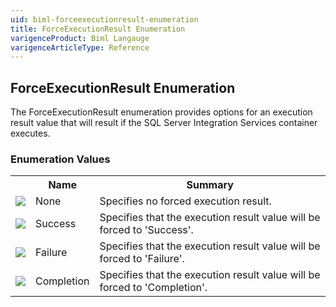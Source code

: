 ```yaml
---
uid: biml-forceexecutionresult-enumeration
title: ForceExecutionResult Enumeration
varigenceProduct: Biml Langauge
varigenceArticleType: Reference
---
```


## ForceExecutionResult Enumeration<div class="LanguageSummary"><div class ="SummaryItem">The ForceExecutionResult enumeration provides options for an execution result value that will result if the SQL Server Integration Services container executes.</div></div><div class="EnumValueGroup">### Enumeration Values<table id="EnumValue" class="MemberList"><tbody><tr><th class="MemberTypeIconColumnHeader">&nbsp;</th><th class="MemberNameColumnHeader">Name</th><th class="MemberSummaryColumnHeader">Summary</th></tr><tr class="cd0"><td align="center" class="MemberTypeIcon"><img src="enumValue.png"></img></td><td class="MemberName">None</td><td class="MemberSummary"><div class ="SummaryItem">Specifies no forced execution result.</div></td></tr><tr class="cd1"><td align="center" class="MemberTypeIcon"><img src="enumValue.png"></img></td><td class="MemberName">Success</td><td class="MemberSummary"><div class ="SummaryItem">Specifies that the execution result value will be forced to 'Success'.</div></td></tr><tr class="cd0"><td align="center" class="MemberTypeIcon"><img src="enumValue.png"></img></td><td class="MemberName">Failure</td><td class="MemberSummary"><div class ="SummaryItem">Specifies that the execution result value will be forced to 'Failure'.</div></td></tr><tr class="cd1"><td align="center" class="MemberTypeIcon"><img src="enumValue.png"></img></td><td class="MemberName">Completion</td><td class="MemberSummary"><div class ="SummaryItem">Specifies that the execution result value will be forced to 'Completion'.</div></td></tr></tbody></table></div>